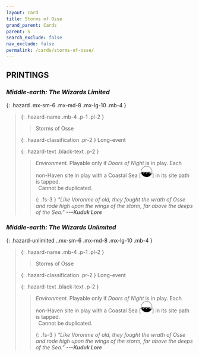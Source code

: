 ```yaml
---
layout: card
title: Storms of Osse
grand_parent: Cards
parent: S
search_exclude: false
nav_exclude: false
permalink: /cards/storms-of-osse/
---
```


## PRINTINGS


### _Middle-earth: The Wizards Limited_

{: .hazard .mx-sm-6 .mx-md-8 .mx-lg-10 .mb-4 }
> {: .hazard-name .mb-4 .p-1 .pl-2 }
> > <div class="hazard-mp"></div>
> > <div class="card-name">Storms of Osse</div>
>
> {: .hazard-classification .pr-2 }
> Long-event
>
> {: .hazard-text .black-text .p-2 }
> > _Environment._ Playable only if _Doors of Night_ is in play. Each non-Haven site in play with a Coastal Sea \[![](/assets/images/coastalsea.svg)] in its site path is tapped. <br>&ensp;Cannot be duplicated. 
> > 
> > {: .fs-3 } 
> > _“Like Voronme of old, they fought the wrath of Osse and rode high upon the wings of the storm, far above the deeps of the Sea."_ ***---&#65279;Kuduk Lore*** 
>

### _Middle-earth: The Wizards Unlimited_

{: .hazard-unlimited ..mx-sm-6 .mx-md-8 .mx-lg-10 .mb-4 }
> {: .hazard-name .mb-4 .p-1 .pl-2 }
> > <div class="hazard-mp"></div>
> > <div class="card-name">Storms of Osse</div>
>
> {: .hazard-classification .pr-2 }
> Long-event
>
> {: .hazard-text .black-text .p-2 }
> > _Environment._ Playable only if _Doors of Night_ is in play. Each non-Haven site in play with a Coastal Sea \[![](/assets/images/coastalsea.svg)] in its site path is tapped. <br>&ensp;Cannot be duplicated. 
> > 
> > {: .fs-3 } 
> > _“Like Voronme of old, they fought the wrath of Osse and rode high upon the wings of the storm, far above the deeps of the Sea."_ ***---&#65279;Kuduk Lore*** 
>

